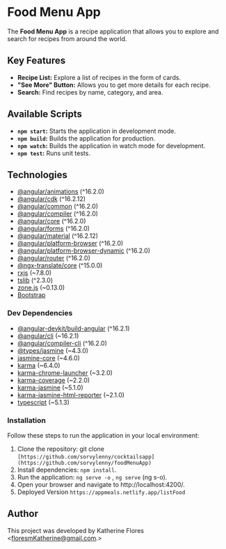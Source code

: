 # Food Menu App

The **Food Menu App** is a recipe application that allows you to explore and search for recipes from around the world.

## Key Features

- **Recipe List:** Explore a list of recipes in the form of cards.
- **"See More" Button:** Allows you to get more details for each recipe.
- **Search:** Find recipes by name, category, and area.


## Available Scripts

- **`npm start`:** Starts the application in development mode.
- **`npm build`:** Builds the application for production.
- **`npm watch`:** Builds the application in watch mode for development.
- **`npm test`:** Runs unit tests.

## Technologies

- [@angular/animations](https://angular.io/) (^16.2.0)
- [@angular/cdk](https://material.angular.io/cdk) (^16.2.12)
- [@angular/common](https://angular.io/) (^16.2.0)
- [@angular/compiler](https://angular.io/) (^16.2.0)
- [@angular/core](https://angular.io/) (^16.2.0)
- [@angular/forms](https://angular.io/) (^16.2.0)
- [@angular/material](https://material.angular.io/) (^16.2.12)
- [@angular/platform-browser](https://angular.io/) (^16.2.0)
- [@angular/platform-browser-dynamic](https://angular.io/) (^16.2.0)
- [@angular/router](https://angular.io/) (^16.2.0)
- [@ngx-translate/core](https://github.com/ngx-translate/core) (^15.0.0)
- [rxjs](https://rxjs.dev/) (~7.8.0)
- [tslib](https://www.npmjs.com/package/tslib) (^2.3.0)
- [zone.js](https://github.com/angular/zone.js/) (~0.13.0)
- [Bootstrap](https://getbootstrap.com/)


### Dev Dependencies

- [@angular-devkit/build-angular](https://angular.io/) (^16.2.1)
- [@angular/cli](https://angular.io/cli) (~16.2.1)
- [@angular/compiler-cli](https://angular.io/) (^16.2.0)
- [@types/jasmine](https://www.npmjs.com/package/@types/jasmine) (~4.3.0)
- [jasmine-core](https://jasmine.github.io/) (~4.6.0)
- [karma](https://karma-runner.github.io/) (~6.4.0)
- [karma-chrome-launcher](https://www.npmjs.com/package/karma-chrome-launcher) (~3.2.0)
- [karma-coverage](https://www.npmjs.com/package/karma-coverage) (~2.2.0)
- [karma-jasmine](https://www.npmjs.com/package/karma-jasmine) (~5.1.0)
- [karma-jasmine-html-reporter](https://www.npmjs.com/package/karma-jasmine-html-reporter) (~2.1.0)
- [typescript](https://www.typescriptlang.org/) (~5.1.3)

### Installation
Follow these steps to run the application in your local environment:

1. Clone the repository: git clone `[https://github.com/sorvylenny/cocktailsapp](https://github.com/sorvylenny/foodMenuApp)`
2. Install dependencies: `npm install`.
3. Run the application: `ng serve -o` , `ng serve` (ng s-o).
4. Open your browser and navigate to http://localhost:4200/.
5. Deployed Version `https://appmeals.netlify.app/listFood`


## Author
This project was developed by Katherine Flores <floresmKatherine@gmail.com.>
